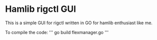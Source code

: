 # Hamlib rigctl GUI
This is a simple GUI for rigctl written in GO for hamlib enthusiast like me.

To compile the code:
'''
go build flexmanager.go
'''
